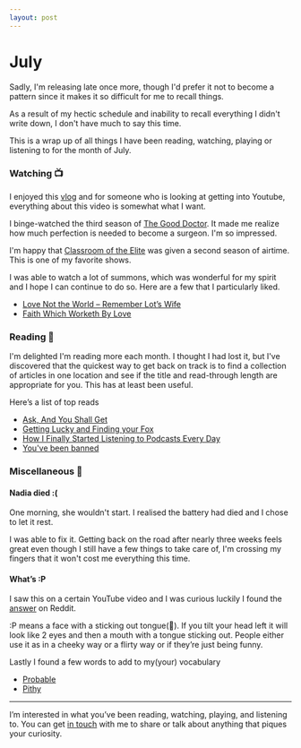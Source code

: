 ```yaml
---
layout: post
---
```


# July

Sadly, I'm releasing late once more, though I'd prefer it not to become a pattern since it makes it so difficult for me to recall things. 

As a result of my hectic schedule and inability to recall everything I didn't write down, I don't have much to say this time. 

This is a wrap up of all things I have been reading, watching, playing or listening to for the month of July.

### Watching 📺 
I enjoyed this [vlog](https://youtu.be/Ovxibp3_NE8) and for someone who is looking at getting into Youtube, everything about this video is somewhat what I want.

I binge-watched the third season of [The Good Doctor](https://www.imdb.com/title/tt6470478/). It made me realize how much perfection is needed to become a surgeon. I'm so impressed.

I'm happy that [Classroom of the Elite](https://www.imdb.com/title/tt7263328/) was given a second season of airtime. This is one of my favorite shows. 

I was able to watch a lot of summons, which was wonderful for my spirit and I hope I can continue to do so. Here are a few that I particularly liked.

- [Love Not the World – Remember Lot’s Wife](https://www.youtube.com/watch?v=DorQXmlVDKQ) 
- [Faith Which Worketh By Love](https://www.youtube.com/watch?v=fhx87gFRPdA)

### Reading 📖

I'm delighted I'm reading more each month. I thought I had lost it, but I've discovered that the quickest way to get back on track is to find a collection of articles in one location and see if the title and read-through length are appropriate for you. This has at least been useful. 

Here’s a list of top reads 

- [Ask, And You Shall Get](https://hulry.com/firesides/ask/)
- [Getting Lucky and Finding your Fox](https://sashalevage.substack.com/p/getting-lucky-and-finding-your-fox)
- [How I Finally Started Listening to Podcasts Every Day](https://hulry.com/building-podcasts-habit/)
- [You've been banned](https://vanschneider.com/blog/youve-been-banned/)


### Miscellaneous 🤠

#### Nadia died :(
One morning, she wouldn't start. I realised the battery had died and I chose to let it rest.

I was able to fix it. Getting back on the road after nearly three weeks feels great even though I still have a few things to take care of, I'm crossing my fingers that it won't cost me everything this time. 

#### What’s :P
I saw this on a certain YouTube video and I was curious luckily I found the [answer](https://www.quora.com/What-does-P-mean-1/answer/Hope-2206?ch=15&oid=125787379&share=96397da9&target_type=answer) on Reddit. 

:P means a face with a sticking out tongue(🤪). If you tilt your head left it will look like 2 eyes and then a mouth with a tongue sticking out.
People either use it as in a cheeky way or a flirty way or if they’re just being funny.

Lastly I found a few words to add to my(your) vocabulary 
- [Probable]() 
- [Pithy]() 

---

I’m interested in what you’ve been reading, watching, playing, and listening to. You can get [in touch](https://twitter.com/stuartelimu) with me to share or talk about anything that piques your curiosity.

